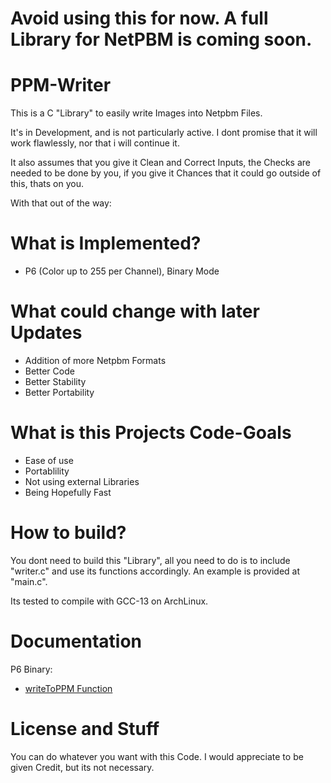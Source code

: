 # Avoid using this for now. A full Library for NetPBM is coming soon.
# PPM-Writer
This is a C "Library" to easily write Images into Netpbm Files.

It's in Development, and is not particularly active.
I dont promise that it will work flawlessly, nor that i will continue it.

It also assumes that you give it Clean and Correct Inputs, the Checks are needed to be done by you, if you give it Chances that it could go outside of this, thats on you.

With that out of the way:

# What is Implemented?
- P6 (Color up to 255 per Channel), Binary Mode

# What could change with later Updates
- Addition of more Netpbm Formats
- Better Code
- Better Stability
- Better Portability

# What is this Projects Code-Goals
- Ease of use
- Portablility
- Not using external Libraries
- Being Hopefully Fast

# How to build?
You dont need to build this "Library", all you need to do is to include "writer.c" and use its functions accordingly.
An example is provided at "main.c".

Its tested to compile with GCC-13 on ArchLinux.

# Documentation
P6 Binary:
- <a href="doc/writeToPPM.md">writeToPPM Function</a>

# License and Stuff
You can do whatever you want with this Code.
I would appreciate to be given Credit, but its not necessary.
